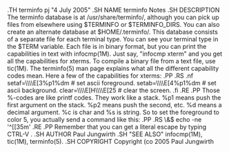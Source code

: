 .TH terminfo pj "4 July 2005"
.SH NAME
terminfo Notes
.SH DESCRIPTION
The terminfo database is at /usr/share/terminfo/, although you can pick up 
files from elsewhere using $TERMINFO or $TERMINFO_DIRS. You can also create an 
alternate database at $HOME/.terminfo/. This database consists of a separate 
file for each terminal type. You can see your terminal type in the $TERM 
variable. Each file is in binary format, but you can print the capabilities in 
text with infocmp(1M). Just say, "infocmp xterm" and you get all the 
capabilities for xterms. To compile a binary file from a text file, use 
tic(1M). The terminfo(5) man page explains what all the different capability 
codes mean. Here a few of the capabilities for xterms:
.PP
.RS
.nf
setaf=\\\\E[3%p1%dm	# set ascii foreground.
setab=\\\\E[4%p1%dm	# set ascii background.
clear=\\\\E[H\\\\E[25   # clear the screen.
.fi
.RE
.PP
Those %-codes are like printf codes. They work like a stack. %p1 means push the 
first argument on the stack. %p2 means push the second, etc. %d means a decimal 
argument. %c is char and %s is string. So to set the foreground to color 5, you 
actually send a command like this:
.PP
.RS
\&$ echo -ne '^[[35m'
.RE
.PP
Remember that you can get a literal escape by typing CTRL-V <ESC>.
.SH AUTHOR
Paul Jungwirth
.SH "SEE ALSO"
infocmp(1M),
tic(1M),
terminfo(5).
.SH COPYRIGHT
Copyright \(co 2005 Paul Jungwirth
